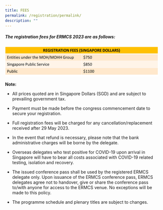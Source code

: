 ```yaml
---
title: FEES
permalink: /registration/permalink/
description: ""
---
```

#####   The registration fees for ERMCS 2023 are as follows:
	
![](/images/ermcs%20website-registration%20fees.jpg)

   

**Note:**

* All prices quoted are in Singapore Dollars (SGD) and are subject to prevailing government tax.

* Payment must be made before the congress commencement date to secure your registration.

* Full registration fees will be charged for any cancellation/replacement received after 29 May 2023.

* In the event that refund is necessary, please note that the bank administrative charges will be borne by the delegate.

* Overseas delegates who test positive for COVID-19 upon arrival in Singapore will have to bear all costs associated with COVID-19 related testing, isolation and recovery.

* The issued conference pass shall be used by the registered ERMCS delegate only. Upon issuance of the ERMCS conference pass, ERMCS delegates agree not to handover, give or share the conference pass to/with anyone for access to the ERMCS venue. No exceptions will be made to this policy.

* The programme schedule and plenary titles are subject to changes.